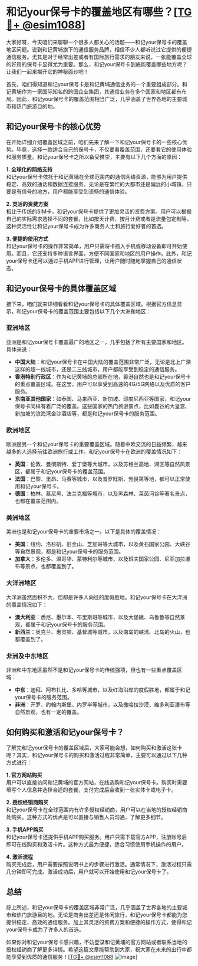# 和记your保号卡的覆盖地区有哪些？[[TG💪+ @esim1088](https://t.me/s/esim1088)]

大家好呀，今天咱们来聊聊一个很多人都关心的话题——和记your保号卡的覆盖地区问题。说到和记黄埔旗下的通信服务品牌，相信不少人都听说过它提供的便捷通信服务。尤其是对于经常出差或者有国际旅行需求的朋友来说，一张能覆盖全球的好用的保号卡显得尤为重要。那么，和记your保号卡到底能覆盖哪些地方呢？让我们一起来揭开它的神秘面纱吧！

首先，咱们得知道和记your保号卡是和记黄埔通信业务的一个重要组成部分。和记黄埔作为一家国际知名的跨国企业集团，其通信业务在多个国家和地区都有布局。因此，和记your保号卡的覆盖范围相当广泛，几乎涵盖了世界各地的主要城市和热门旅游目的地。

## 和记your保号卡的核心优势

在开始详细介绍覆盖区域之前，咱们先来了解一下和记your保号卡的一些核心优势。毕竟，选择一款适合自己的保号卡，不仅要看覆盖范围，还要看它的使用体验和服务质量。和记your保号卡之所以备受推崇，主要有以下几个方面的原因：

**1. 全球化的网络支持**  
和记your保号卡依托于和记黄埔在全球范围内的通信网络资源，能够为用户提供稳定、高效的通话和数据连接服务。无论是在繁忙的大都市还是偏远的小城镇，只要是有信号的地方，用户都能享受到流畅的通信体验。

**2. 灵活的资费方案**  
相比于传统的SIM卡，和记your保号卡提供了更加灵活的资费方案。用户可以根据自己的实际需求选择不同的套餐，比如按天计费、按月计费或者是流量包定制等。这种灵活性让和记your保号卡成为许多商务人士和旅行爱好者的首选。

**3. 便捷的使用方式**  
和记your保号卡的操作非常简单，用户只需将卡插入手机或移动设备即可开始使用。而且，它还支持多种语言界面，方便不同国家和地区的用户操作。此外，和记your保号卡还可以通过手机APP进行管理，让用户随时随地掌握自己的通信状态。

## 和记your保号卡的具体覆盖区域

接下来，咱们就来详细看看和记your保号卡的具体覆盖区域。根据官方信息显示，和记your保号卡的覆盖范围主要包括以下几个大洲和地区：

### **亚洲地区**
亚洲是和记your保号卡覆盖最广的地区之一，几乎包括了所有主要国家和地区。具体来说：
- **中国大陆**：和记your保号卡在中国大陆的覆盖范围非常广泛，无论是北上广深这样的超一线城市，还是二三线城市，用户都能享受到稳定的通信服务。
- **香港特别行政区**：作为和记黄埔的总部所在地，香港自然也是和记your保号卡的重点覆盖区域。在这里，用户可以享受到高速的4G/5G网络以及优质的客户服务。
- **东南亚其他国家**：如泰国、马来西亚、新加坡、印度尼西亚等国家，和记your保号卡同样有着广泛的覆盖。这些国家的热门旅游景点，比如曼谷的大皇宫、新加坡的滨海湾金沙酒店等，都是和记your保号卡的服务范围。

### **欧洲地区**
欧洲是另一个和记your保号卡的重要覆盖区域。随着中欧交流的日益频繁，越来越多的人选择前往欧洲旅行或工作。和记your保号卡在欧洲的覆盖情况如下：
- **英国**：伦敦、曼彻斯特、爱丁堡等大城市，以及苏格兰高地、湖区等自然风景区，都属于和记your保号卡的覆盖范围。
- **法国**：巴黎、里昂、马赛等城市，以及普罗旺斯、勃艮第等地，都可以正常使用和记your保号卡。
- **德国**：柏林、慕尼黑、法兰克福等城市，以及黑森林、莱茵河谷等著名景点，也都在覆盖范围内。

### **美洲地区**
美洲也是和记your保号卡的重要市场之一。以下是具体的覆盖情况：
- **美国**：纽约、洛杉矶、旧金山、芝加哥等大城市，以及黄石国家公园、大峡谷等自然景观，都是和记your保号卡的服务范围。
- **加拿大**：多伦多、温哥华、蒙特利尔等城市，以及班夫国家公园、尼亚加拉瀑布等景点，也都覆盖到了。

### **大洋洲地区**
大洋洲虽然面积不大，但却是许多人向往的度假胜地。和记your保号卡在大洋洲的覆盖情况如下：
- **澳大利亚**：悉尼、墨尔本、布里斯班等城市，以及大堡礁、乌鲁鲁等自然景观，都属于和记your保号卡的服务范围。
- **新西兰**：奥克兰、惠灵顿、基督城等城市，以及南岛的峡湾、北岛的火山，也都覆盖到了。

### **非洲及中东地区**
非洲和中东地区虽然不是和记your保号卡的传统强项，但也有一些重点覆盖区域：
- **中东**：迪拜、阿布扎比、多哈等城市，以及红海沿岸的度假胜地，都属于和记your保号卡的服务范围。
- **非洲**：开罗、约翰内斯堡、内罗毕等城市，以及撒哈拉沙漠、维多利亚瀑布等自然景观，也有一定的覆盖。

## 如何购买和激活和记your保号卡？

了解完和记your保号卡的覆盖区域后，大家可能会想，如何购买和激活这张卡呢？其实，和记your保号卡的购买和激活过程非常简单，主要可以通过以下几种方式进行：

**1. 官方网站购买**  
用户可以直接访问和记黄埔的官方网站，在线选购和记your保号卡。购买时需要填写个人信息并选择合适的套餐，支付完成后会收到一张实体卡或电子卡。

**2. 授权经销商购买**  
和记your保号卡在全球范围内有许多授权经销商，用户可以在当地的授权经销商处购买。这种方式的优点是可以直接与销售人员沟通，了解更多细节。

**3. 手机APP购买**  
和记your保号卡还提供手机APP购买服务。用户只需下载官方APP，注册账号后即可在线购买和激活卡片。这种方式最为便捷，适合习惯使用手机操作的用户。

**4. 激活流程**  
购买完成后，用户需要按照说明书上的步骤进行激活。通常情况下，激活过程只需几分钟即可完成。激活成功后，用户就可以开始使用和记your保号卡了。

## 总结

综上所述，和记your保号卡的覆盖区域非常广泛，几乎涵盖了世界各地的主要城市和热门旅游目的地。无论是商务出差还是休闲旅行，和记your保号卡都能为您提供稳定、高效的通信服务。加上其灵活的资费方案和便捷的操作方式，使得和记your保号卡成为了许多人的首选。

如果你对和记your保号卡感兴趣，不妨登录和记黄埔的官方网站或者联系当地的授权经销商了解更多详情。希望这篇文章能帮助到大家，祝大家在未来的出行中都能享受到优质的通信服务！[[TG💪+ @esim1088](https://t.me/s/esim1088) ![Image](https://i.postimg.cc/4NQfJmqS/Snipaste-2025-05-13-00-14-12.png)]